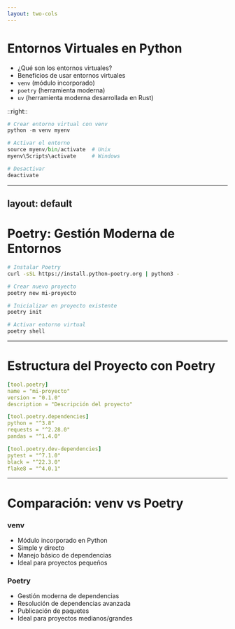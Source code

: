 ```yaml
---
layout: two-cols
---
```


# Entornos Virtuales en Python

- ¿Qué son los entornos virtuales?
- Beneficios de usar entornos virtuales
- `venv` (módulo incorporado)
- `poetry` (herramienta moderna)
- `uv` (herramienta moderna desarrollada en Rust)

::right::

```python {all|1-2|4-5|7-8|all}
# Crear entorno virtual con venv
python -m venv myenv

# Activar el entorno
source myenv/bin/activate  # Unix
myenv\Scripts\activate     # Windows

# Desactivar
deactivate
```

---
layout: default
---

# Poetry: Gestión Moderna de Entornos

```bash {all|1-2|4-5|7-8|10-11|all}
# Instalar Poetry
curl -sSL https://install.python-poetry.org | python3 -

# Crear nuevo proyecto
poetry new mi-proyecto

# Inicializar en proyecto existente
poetry init

# Activar entorno virtual
poetry shell
```

---

# Estructura del Proyecto con Poetry

```yaml {all|1-4|6-9|11-14|all}
[tool.poetry]
name = "mi-proyecto"
version = "0.1.0"
description = "Descripción del proyecto"

[tool.poetry.dependencies]
python = "^3.8"
requests = "^2.28.0"
pandas = "^1.4.0"

[tool.poetry.dev-dependencies]
pytest = "^7.1.0"
black = "^22.3.0"
flake8 = "^4.0.1"
```

---

# Comparación: venv vs Poetry

<div class="grid grid-cols-2 gap-4">

<div>
<h3>venv</h3>

- Módulo incorporado en Python
- Simple y directo
- Manejo básico de dependencias
- Ideal para proyectos pequeños
</div>

<div>
<h3>Poetry</h3>

- Gestión moderna de dependencias
- Resolución de dependencias avanzada
- Publicación de paquetes
- Ideal para proyectos medianos/grandes
</div>

</div>